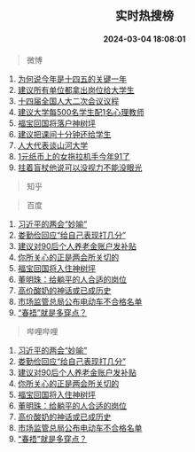 <div align="center"><h2>实时热搜榜</h2><h4>2024-03-04 18:08:01</h4></div>

> 微博  

1. [为何说今年是十四五的关键一年](https://s.weibo.com/weibo?q=%23%E4%B8%BA%E4%BD%95%E8%AF%B4%E4%BB%8A%E5%B9%B4%E6%98%AF%E5%8D%81%E5%9B%9B%E4%BA%94%E7%9A%84%E5%85%B3%E9%94%AE%E4%B8%80%E5%B9%B4%23&t=31&band_rank=1&Refer=top)<br />
2. [建议所有单位都拿出岗位给大学生](https://s.weibo.com/weibo?q=%23%E5%BB%BA%E8%AE%AE%E6%89%80%E6%9C%89%E5%8D%95%E4%BD%8D%E9%83%BD%E6%8B%BF%E5%87%BA%E5%B2%97%E4%BD%8D%E7%BB%99%E5%A4%A7%E5%AD%A6%E7%94%9F%23&t=31&band_rank=2&Refer=top)<br />
3. [十四届全国人大二次会议议程](https://s.weibo.com/weibo?q=%23%E5%8D%81%E5%9B%9B%E5%B1%8A%E5%85%A8%E5%9B%BD%E4%BA%BA%E5%A4%A7%E4%BA%8C%E6%AC%A1%E4%BC%9A%E8%AE%AE%E8%AE%AE%E7%A8%8B%23&t=31&band_rank=3&Refer=top)<br />
4. [建议大学每500名学生配1名心理教师](https://s.weibo.com/weibo?q=%23%E5%BB%BA%E8%AE%AE%E5%A4%A7%E5%AD%A6%E6%AF%8F500%E5%90%8D%E5%AD%A6%E7%94%9F%E9%85%8D1%E5%90%8D%E5%BF%83%E7%90%86%E6%95%99%E5%B8%88%23&t=31&band_rank=4&Refer=top)<br />
5. [福宝回国将落户神树坪](https://s.weibo.com/weibo?q=%23%E7%A6%8F%E5%AE%9D%E5%9B%9E%E5%9B%BD%E5%B0%86%E8%90%BD%E6%88%B7%E7%A5%9E%E6%A0%91%E5%9D%AA%23&t=31&band_rank=5&Refer=top)<br />
6. [建议把课间十分钟还给学生](https://s.weibo.com/weibo?q=%23%E5%BB%BA%E8%AE%AE%E6%8A%8A%E8%AF%BE%E9%97%B4%E5%8D%81%E5%88%86%E9%92%9F%E8%BF%98%E7%BB%99%E5%AD%A6%E7%94%9F%23&t=31&band_rank=6&Refer=top)<br />
7. [人大代表谈山河大学](https://s.weibo.com/weibo?q=%23%E4%BA%BA%E5%A4%A7%E4%BB%A3%E8%A1%A8%E8%B0%88%E5%B1%B1%E6%B2%B3%E5%A4%A7%E5%AD%A6%23&t=31&band_rank=7&Refer=top)<br />
8. [1元纸币上的女拖拉机手今年91了](https://s.weibo.com/weibo?q=%231%E5%85%83%E7%BA%B8%E5%B8%81%E4%B8%8A%E7%9A%84%E5%A5%B3%E6%8B%96%E6%8B%89%E6%9C%BA%E6%89%8B%E4%BB%8A%E5%B9%B491%E4%BA%86%23&t=31&band_rank=8&Refer=top)<br />
9. [拄着盲杖他说可以没视力不能没眼光](https://s.weibo.com/weibo?q=%23%E6%8B%84%E7%9D%80%E7%9B%B2%E6%9D%96%E4%BB%96%E8%AF%B4%E5%8F%AF%E4%BB%A5%E6%B2%A1%E8%A7%86%E5%8A%9B%E4%B8%8D%E8%83%BD%E6%B2%A1%E7%9C%BC%E5%85%89%23&t=31&band_rank=9&Refer=top)<br />

> 知乎  


> 百度  

1. [习近平的两会“妙喻”](https://www.baidu.com/s?wd=%E4%B9%A0%E8%BF%91%E5%B9%B3%E7%9A%84%E4%B8%A4%E4%BC%9A%E2%80%9C%E5%A6%99%E5%96%BB%E2%80%9D&sa=fyb_news&rsv_dl=fyb_news)<br />
2. [娄勤俭回应“给自己表现打几分”](https://www.baidu.com/s?wd=%E5%A8%84%E5%8B%A4%E4%BF%AD%E5%9B%9E%E5%BA%94%E2%80%9C%E7%BB%99%E8%87%AA%E5%B7%B1%E8%A1%A8%E7%8E%B0%E6%89%93%E5%87%A0%E5%88%86%E2%80%9D&sa=fyb_news&rsv_dl=fyb_news)<br />
3. [建议对90后个人养老金账户发补贴](https://www.baidu.com/s?wd=%E5%BB%BA%E8%AE%AE%E5%AF%B990%E5%90%8E%E4%B8%AA%E4%BA%BA%E5%85%BB%E8%80%81%E9%87%91%E8%B4%A6%E6%88%B7%E5%8F%91%E8%A1%A5%E8%B4%B4&sa=fyb_news&rsv_dl=fyb_news)<br />
4. [你所关心的正是两会所关切的](https://www.baidu.com/s?wd=%E4%BD%A0%E6%89%80%E5%85%B3%E5%BF%83%E7%9A%84%E6%AD%A3%E6%98%AF%E4%B8%A4%E4%BC%9A%E6%89%80%E5%85%B3%E5%88%87%E7%9A%84&sa=fyb_news&rsv_dl=fyb_news)<br />
5. [福宝回国将入住神树坪](https://www.baidu.com/s?wd=%E7%A6%8F%E5%AE%9D%E5%9B%9E%E5%9B%BD%E5%B0%86%E5%85%A5%E4%BD%8F%E7%A5%9E%E6%A0%91%E5%9D%AA&sa=fyb_news&rsv_dl=fyb_news)<br />
6. [董明珠：给躺平的人合适的岗位](https://www.baidu.com/s?wd=%E8%91%A3%E6%98%8E%E7%8F%A0%EF%BC%9A%E7%BB%99%E8%BA%BA%E5%B9%B3%E7%9A%84%E4%BA%BA%E5%90%88%E9%80%82%E7%9A%84%E5%B2%97%E4%BD%8D&sa=fyb_news&rsv_dl=fyb_news)<br />
7. [高价酸奶的神话或已成历史](https://www.baidu.com/s?wd=%E9%AB%98%E4%BB%B7%E9%85%B8%E5%A5%B6%E7%9A%84%E7%A5%9E%E8%AF%9D%E6%88%96%E5%B7%B2%E6%88%90%E5%8E%86%E5%8F%B2&sa=fyb_news&rsv_dl=fyb_news)<br />
8. [市场监管总局公布电动车不合格名单](https://www.baidu.com/s?wd=%E5%B8%82%E5%9C%BA%E7%9B%91%E7%AE%A1%E6%80%BB%E5%B1%80%E5%85%AC%E5%B8%83%E7%94%B5%E5%8A%A8%E8%BD%A6%E4%B8%8D%E5%90%88%E6%A0%BC%E5%90%8D%E5%8D%95&sa=fyb_news&rsv_dl=fyb_news)<br />
9. [“春捂”就是多穿点？](https://www.baidu.com/s?wd=%E2%80%9C%E6%98%A5%E6%8D%82%E2%80%9D%E5%B0%B1%E6%98%AF%E5%A4%9A%E7%A9%BF%E7%82%B9%EF%BC%9F&sa=fyb_news&rsv_dl=fyb_news)<br />

> 哔哩哔哩  

1. [习近平的两会“妙喻”](https://www.baidu.com/s?wd=%E4%B9%A0%E8%BF%91%E5%B9%B3%E7%9A%84%E4%B8%A4%E4%BC%9A%E2%80%9C%E5%A6%99%E5%96%BB%E2%80%9D&sa=fyb_news&rsv_dl=fyb_news)<br />
2. [娄勤俭回应“给自己表现打几分”](https://www.baidu.com/s?wd=%E5%A8%84%E5%8B%A4%E4%BF%AD%E5%9B%9E%E5%BA%94%E2%80%9C%E7%BB%99%E8%87%AA%E5%B7%B1%E8%A1%A8%E7%8E%B0%E6%89%93%E5%87%A0%E5%88%86%E2%80%9D&sa=fyb_news&rsv_dl=fyb_news)<br />
3. [建议对90后个人养老金账户发补贴](https://www.baidu.com/s?wd=%E5%BB%BA%E8%AE%AE%E5%AF%B990%E5%90%8E%E4%B8%AA%E4%BA%BA%E5%85%BB%E8%80%81%E9%87%91%E8%B4%A6%E6%88%B7%E5%8F%91%E8%A1%A5%E8%B4%B4&sa=fyb_news&rsv_dl=fyb_news)<br />
4. [你所关心的正是两会所关切的](https://www.baidu.com/s?wd=%E4%BD%A0%E6%89%80%E5%85%B3%E5%BF%83%E7%9A%84%E6%AD%A3%E6%98%AF%E4%B8%A4%E4%BC%9A%E6%89%80%E5%85%B3%E5%88%87%E7%9A%84&sa=fyb_news&rsv_dl=fyb_news)<br />
5. [福宝回国将入住神树坪](https://www.baidu.com/s?wd=%E7%A6%8F%E5%AE%9D%E5%9B%9E%E5%9B%BD%E5%B0%86%E5%85%A5%E4%BD%8F%E7%A5%9E%E6%A0%91%E5%9D%AA&sa=fyb_news&rsv_dl=fyb_news)<br />
6. [董明珠：给躺平的人合适的岗位](https://www.baidu.com/s?wd=%E8%91%A3%E6%98%8E%E7%8F%A0%EF%BC%9A%E7%BB%99%E8%BA%BA%E5%B9%B3%E7%9A%84%E4%BA%BA%E5%90%88%E9%80%82%E7%9A%84%E5%B2%97%E4%BD%8D&sa=fyb_news&rsv_dl=fyb_news)<br />
7. [高价酸奶的神话或已成历史](https://www.baidu.com/s?wd=%E9%AB%98%E4%BB%B7%E9%85%B8%E5%A5%B6%E7%9A%84%E7%A5%9E%E8%AF%9D%E6%88%96%E5%B7%B2%E6%88%90%E5%8E%86%E5%8F%B2&sa=fyb_news&rsv_dl=fyb_news)<br />
8. [市场监管总局公布电动车不合格名单](https://www.baidu.com/s?wd=%E5%B8%82%E5%9C%BA%E7%9B%91%E7%AE%A1%E6%80%BB%E5%B1%80%E5%85%AC%E5%B8%83%E7%94%B5%E5%8A%A8%E8%BD%A6%E4%B8%8D%E5%90%88%E6%A0%BC%E5%90%8D%E5%8D%95&sa=fyb_news&rsv_dl=fyb_news)<br />
9. [“春捂”就是多穿点？](https://www.baidu.com/s?wd=%E2%80%9C%E6%98%A5%E6%8D%82%E2%80%9D%E5%B0%B1%E6%98%AF%E5%A4%9A%E7%A9%BF%E7%82%B9%EF%BC%9F&sa=fyb_news&rsv_dl=fyb_news)<br />
